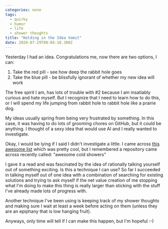 ```yaml
---
categories: none
tags:
  - quirky
  - humor
  - life
  - shower thoughts
title: "Holding in the Idea Vomit"
date: 2020-07-29T08:04:18.308Z
---
```


Yesterday I had an idea. Congratulations me, now there are two options, I can:

1. Take the red pill - see how deep the rabbit hole goes
2. Take the blue pill - be blissfully ignorant of whether my new idea will work

The free spirit I am, has lots of trouble with #2 because I am insatiably curious and hate myself. But I recognize that I need to learn how to do this, or I will spend my life jumping from rabbit hole to rabbit hole like a prairie dog.

My ideas usually spring from being very frustrated by something. In this case, it was having to do lots of grooming chores on GitHub, but it could be anything. I thought of a sexy idea that would use AI and I really wanted to investigate.

Okay, I would be lying if I said I didn't investigate a little. I came across [this awesome list](https://github.com/src-d/awesome-machine-learning-on-source-code) which was pretty cool, but I remembered a repository came across recently called: "awesome cold showers"

I gave it a read and was fascinated by the idea of rationally talking yourself out of something exciting. Is this a technique I can use? So far I succeeded in talking myself out of one idea with a combination of searching for existing solutions and trying to ask myself if the net value creation of me stopping what I'm doing to make this thing is really larger than sticking with the stuff I've already made lots of progress with.

Another technique I've been using is keeping track of my shower thoughts and making sure I wait at least a week before acting on them (unless they are an epiphany that is low hanging fruit).

Anyways, only time will tell if I can make this happen, but I'm hopeful :-)